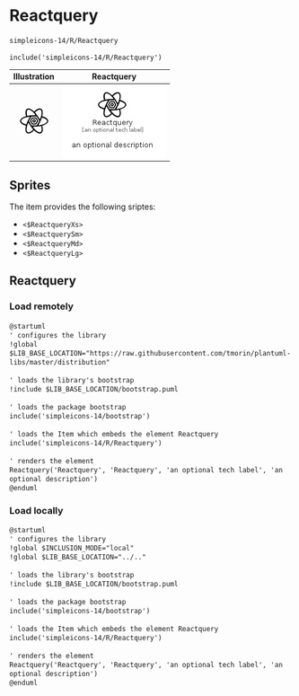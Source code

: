 # Reactquery


```text
simpleicons-14/R/Reactquery
```

```text
include('simpleicons-14/R/Reactquery')
```



| Illustration | Reactquery |
| :---: | :---: |
| ![illustration for Illustration](../../simpleicons-14/R/Reactquery.png) | ![illustration for Reactquery](../../simpleicons-14/R/Reactquery.Local.png) |



## Sprites
The item provides the following sriptes:

- `<$ReactqueryXs>`
- `<$ReactquerySm>`
- `<$ReactqueryMd>`
- `<$ReactqueryLg>`





## Reactquery

### Load remotely
```plantuml
@startuml
' configures the library
!global $LIB_BASE_LOCATION="https://raw.githubusercontent.com/tmorin/plantuml-libs/master/distribution"

' loads the library's bootstrap
!include $LIB_BASE_LOCATION/bootstrap.puml

' loads the package bootstrap
include('simpleicons-14/bootstrap')

' loads the Item which embeds the element Reactquery
include('simpleicons-14/R/Reactquery')

' renders the element
Reactquery('Reactquery', 'Reactquery', 'an optional tech label', 'an optional description')
@enduml
```

### Load locally
```plantuml
@startuml
' configures the library
!global $INCLUSION_MODE="local"
!global $LIB_BASE_LOCATION="../.."

' loads the library's bootstrap
!include $LIB_BASE_LOCATION/bootstrap.puml

' loads the package bootstrap
include('simpleicons-14/bootstrap')

' loads the Item which embeds the element Reactquery
include('simpleicons-14/R/Reactquery')

' renders the element
Reactquery('Reactquery', 'Reactquery', 'an optional tech label', 'an optional description')
@enduml
```

